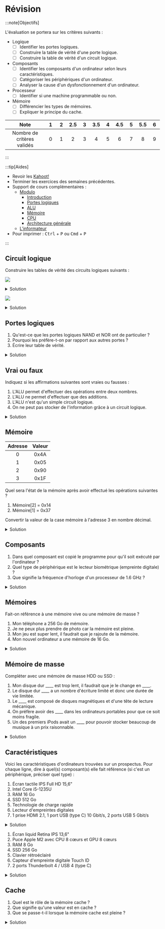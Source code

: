 # Révision

:::note[Objectifs]

L'évaluation se portera sur les critères suivants :

- Logique
  - [ ] Identifier les portes logiques.
  - [ ] Construire la table de vérité d'une porte logique.
  - [ ] Construire la table de vérité d'un circuit logique.
- Composants
  - [ ] Identifier les composants d'un ordinateur selon leurs caractéristiques.
  - [ ] Catégoriser les périphériques d'un ordinateur.
  - [ ] Analyser la cause d'un dysfonctionnement d'un ordinateur.
- Processeur
  - [ ] Identifier si une machine programmable ou non.
- Mémoire
  - [ ] Différencier les types de mémoires.
  - [ ] Expliquer le principe du cache.

|            Note            | &nbsp;1&nbsp; | &nbsp;2&nbsp; | 2.5 | &nbsp;3&nbsp; | 3.5 | &nbsp;4&nbsp; | 4.5 | &nbsp;5&nbsp; | 5.5 | &nbsp;6&nbsp; |
| :------------------------: | :-----------: | :-----------: | :-: | :-----------: | :-: | :-----------: | :-: | :-----------: | :-: | :-----------: |
| Nombre de critères validés |       0       |       1       |  2  |       3       |  4  |       5       |  6  |       7       |  8  |       9       |

:::

:::tip[Aides]

- Revoir les [Kahoot!](https://create.kahoot.it/course/558ce87f-f4a4-45ed-82b6-0a806d871e75)
- Terminer les exercices des semaines précédentes.
- Support de cours complémentaires :
  - [Modulo](https://apprendre.modulo-info.ch/archi/index.html)
    - [Introduction](https://apprendre.modulo-info.ch/archi/intro.html)
    - [Portes logiques](https://apprendre.modulo-info.ch/archi/sys-log.html)
    - [ALU](https://apprendre.modulo-info.ch/archi/alu.html)
    - [Mémoire](https://apprendre.modulo-info.ch/archi/mem.html)
    - [CPU](https://apprendre.modulo-info.ch/archi/micro-pro.html)
    - [Architecture générale](https://apprendre.modulo-info.ch/archi/archi-gen.html)
  - [L'informateur](https://youtube.com/playlist?list=PLOapGKeH_KhHDP6VDU0hEYFqtBLXo_Fsy)
- Pour imprimer : <kbd>Ctrl</kbd> + <kbd>P</kbd> ou <kbd>Cmd</kbd> + <kbd>P</kbd>

:::

## Circuit logique

Construire les tables de vérité des circuits logiques suivants :

![](/1m-arch/circuit-rev-1.svg)

<details>
<summary>Solution</summary>

|  A  |  B  |  C  |  X  |  Y  |
| :-: | :-: | :-: | :-: | :-: |
|  0  |  0  |  0  |  0  |  1  |
|  0  |  0  |  1  |  0  |  0  |
|  0  |  1  |  0  |  0  |  1  |
|  0  |  1  |  1  |  0  |  0  |
|  1  |  0  |  0  |  0  |  1  |
|  1  |  0  |  1  |  0  |  0  |
|  1  |  1  |  0  |  1  |  1  |
|  1  |  1  |  1  |  1  |  1  |

[Simulateur](https://logic.modulo-info.ch/?mode=tryout&data=N4NwXAbANAxg9gWwA5wHYFNUBcDOZgCGqAJgAz5YCeS6YA5EcXVCngNoCMEpUArLwF0oAS1Rg2PDkLgBXLGABMAXyio4WcsCo16arM1biukjoJFiAzFFnyALCrgAnTdtp0nBuOwUB2XlAAOM1FxfwhpOTAfFVEXajdRT3Z+KAtg4jAA1QIENwBBOhjUDgp4+kSWL1D-PyFhDIBObNz6ACFC8wVSnToKwzYUjlM6jI4eVBy3AGEOmziemyTxC1t-XlIRsCHmtwANWbkSrTL3OSW2Ff8gzY4FHfoATUKVAHdhR3R2NjuzNlsocJQNhZDZAppSIFjVJCb5QIYwnxwhQCARKIA)

</details>

![](/1m-arch/circuit-rev-2.svg)

<details>
<summary>Solution</summary>

|  A  |  B  |  C  |  X  |  Y  |  Z  |
| :-: | :-: | :-: | :-: | :-: | :-: |
|  0  |  0  |  0  |  1  |  0  |  0  |
|  0  |  0  |  1  |  1  |  1  |  1  |
|  0  |  1  |  0  |  1  |  1  |  1  |
|  0  |  1  |  1  |  1  |  0  |  0  |
|  1  |  0  |  0  |  0  |  0  |  0  |
|  1  |  0  |  1  |  0  |  0  |  1  |
|  1  |  1  |  0  |  0  |  0  |  1  |
|  1  |  1  |  1  |  0  |  0  |  0  |

[Simulateur](https://logic.modulo-info.ch/?mode=tryout&data=N4NwXAbANAxg9gWwA5wHYFNUBcDOZgCWqADPlgJ5LpgDkRNUKeA2gKytQDMrAulAQBMwADiioAhgmo0AgjQC+-VAEYylafUZwW7KAHZe-IQE4xk6QCEFSgExqqtTUzBsOy5YcFhlxM1NoAwtZwAK5YpMAUDjShWAzOzJx6vtx8Xu5+0gAawWGqkeq0sfHaLkm+BmlCyjaZtACa1qhw4fbSzXFaLB4cqUrenFCx3gAsigAecABOEVHSk1Ml3brGnqguHlDKEHzDynqK4qgCs4U0RwJLLjbCFWsbosrGu2FgNsSKsXYF0cVdZckth4qm9lHUaAAtBSKADuBCm6BYzEenD4zFMwKgzB8Wx2WP2UBsyjRyhGQJJZOUwhJei2zyx7y2Nh4PHkQA)

</details>

## Portes logiques

1. Qu'est-ce que les portes logiques NAND et NOR ont de particulier ?
2. Pourquoi les préfère-t-on par rapport aux autres portes ?
3. Écrire leur table de vérité.

<details>
<summary>Solution</summary>

1. Ce sont des portes logiques universelles et on peut construire n'importe quel circuit logique avec uniquement des portes NAND ou uniquement des portes NOR.
2. Pour la production les portes logiques, il est plus simple de produire un seul type de porte, même si on devra en produire plus.

|  A  |  B  | NAND | NOR |
| :-: | :-: | :--: | :-: |
|  0  |  0  |  1   |  1  |
|  0  |  1  |  1   |  0  |
|  1  |  0  |  1   |  0  |
|  1  |  1  |  0   |  0  |

</details>

## Vrai ou faux

Indiquez si les affirmations suivantes sont vraies ou fausses :

1. L'ALU permet d'effectuer des opérations entre deux nombres.
2. L'ALU ne permet d'effectuer que des additions.
3. L'ALU n'est qu'un simple circuit logique.
4. On ne peut pas stocker de l'information grâce à un circuit logique.

<details>
<summary>Solution</summary>

1. Vrai, l'ALU est l'unité de calcul d'un processeur.
2. Faux, la force d'une ALU est justement de proposer plusieurs opérations possibles.
3. Vrai, l'ALU est un circuit logique.
4. Faux, on a vu qu'un circuit logique peut mémoriser une valeur.

</details>

## Mémoire

| Adresse | Valeur |
| :-----: | :----: |
|    0    |  0x4A  |
|    1    |  0x05  |
|    2    |  0x90  |
|    3    |  0x1F  |

Quel sera l'état de la mémoire après avoir effectué les opérations suivantes ?

1. Mémoire[2] = 0x14
2. Mémoire[1] = 0x37

Convertir la valeur de la case mémoire à l'adresse 3 en nombre décimal.

<details>
<summary>Solution</summary>

| Adresse | Valeur |
| :-----: | :----: |
|    0    |  0x4A  |
|    1    |  0x37  |
|    2    |  0x14  |
|    3    |  0x1F  |

La case mémoire à l'adresse 3 contient un nombre hexadécimal (indiqué par le préfixe 0x) : 1F<sub>16</sub>

0x1F = 1F<sub>16</sub> = 1 \* 16 + 15 = 31<sub>10</sub>

</details>

## Composants

1. Dans quel composant est copié le programme pour qu'il soit exécuté par l'ordinateur ?
2. Quel type de périphérique est le lecteur biométrique (empreinte digitale) ?
3. Que signifie la fréquence d'horloge d'un processeur de 1.6 GHz ?

<details>
<summary>Solution</summary>

1. Dans la mémoire vive
2. Un périphérique d'entrée
3. Le processeur peut effectuer 1,6 milliard d'opérations par seconde

</details>

## Mémoires

Fait-on référence à une mémoire vive ou une mémoire de masse ?

1. Mon téléphone a 256 Go de mémoire.
2. Je ne peux plus prendre de photo car la mémoire est pleine.
3. Mon jeu est super lent, il faudrait que je rajoute de la mémoire.
4. Mon nouvel ordinateur a une mémoire de 16 Go.

<details>
<summary>Solution</summary>

1. Mémoire de masse, car trop grand pour une mémoire vive.
2. Mémoire de masse, car c'est là où on stocke les fichiers (dont les photos).
3. Mémoire vive, ralenti les applications (dont jeux) si elle est pleine.
4. Mémoire vive, car trop peu pour une mémoire de masse.

</details>

## Mémoire de masse

Compléter avec une mémoire de masse HDD ou SSD :

1. Mon disque dur \_\_\_\_ est trop lent, il faudrait que je le change en \_\_\_\_.
2. Le disque dur \_\_\_\_ a un nombre d'écriture limité et donc une durée de vie limitée.
3. Le \_\_\_\_ est composé de disques magnétiques et d'une tête de lecture mécanique.
4. On préfère avoir des \_\_\_\_ dans les ordinateurs portables pour que ce soit moins fragile.
5. Un des premiers iPods avait un \_\_\_\_ pour pouvoir stocker beaucoup de musique à un prix raisonnable.

<details>
<summary>Solution</summary>

1. Mon disque dur **HDD** est trop lent, il faudrait que je le change en **SSD**.
2. Le disque dur **SSD** a un nombre d'écriture limité et donc une durée de vie limitée.
3. Le **HDD** est composé de disques magnétiques et d'une tête de lecture mécanique.
4. On préfère avoir des **SSD** dans les ordinateurs portables pour que ce soit moins fragile.
5. Un des premiers iPods avait un **HDD** pour pouvoir stocker beaucoup de musique à un prix raisonnable.

</details>

## Caractéristiques

Voici les caractéristiques d'ordinateurs trouvées sur un prospectus. Pour chaque ligne, dire à quel(s) composant(s) elle fait référence (si c'est un périphérique, préciser quel type) :

1. Écran tactile IPS Full HD 15,6"
2. Intel Core i5-1235U
3. RAM 16 Go
4. SSD 512 Go
5. Technologie de charge rapide
6. Lecteur d'empreintes digitales
7. 1 prise HDMI 2.1, 1 port USB (type C) 10 Gbit/s, 2 ports USB 5 Gbit/s

<details>
<summary>Solution</summary>

1. Périphérique d'entrée-sortie
2. Processeur
3. Mémoire vive
4. Mémoire de masse
5. Bloc d'alimentation (ou batterie)
6. Périphérique d'entrée
7. Carte mère

</details>

1. Écran liquid Retina IPS 13,6"
2. Puce Apple M2 avec CPU 8 cœurs et GPU 8 cœurs
3. RAM 8 Go
4. SSD 256 Go
5. Clavier rétroéclairé
6. Capteur d'empreinte digitale Touch ID
7. 2 ports Thunderbolt 4 / USB 4 (type C)

<details>
<summary>Solution</summary>

1. Périphérique de sortie
2. Processeur ET processeur graphique (carte graphique)
3. Mémoire vive
4. Mémoire de masse
5. Périphérique d'entrée (éventuellement entrée-sortie pour le rétroéclairage)
6. Périphérique d'entrée
7. Carte mère

</details>

## Cache

1. Quel est le rôle de la mémoire cache ?
2. Que signifie qu'une valeur est en cache ?
3. Que se passe-t-il lorsque la mémoire cache est pleine ?

<details>
<summary>Solution</summary>

1. Stocker temporairement les données les plus utilisées pour les rendre plus rapidement accessibles.
2. La valeur est déjà stockée dans la mémoire cache. Son accès est donc plus rapide.
3. Les données les moins utilisées sont supprimées pour faire de la place pour les nouvelles données.

</details>
